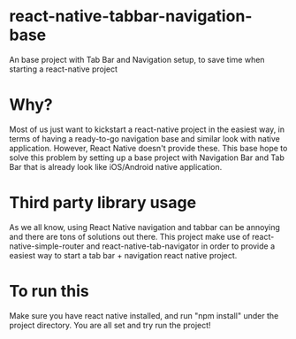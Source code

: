 # react-native-tabbar-navigation-base
An base project with Tab Bar and Navigation setup, to save time when starting a react-native project

# Why?
Most of us just want to kickstart a react-native project in the easiest way, in terms of having a ready-to-go navigation base and similar look with native application. However, React Native doesn't provide these. This base hope to solve this problem by setting up a base project with Navigation Bar and Tab Bar that is already look like iOS/Android native application.

# Third party library usage
As we all know, using React Native navigation and tabbar can be annoying and there are tons of solutions out there. This project make use of react-native-simple-router and react-native-tab-navigator in order to provide a easiest way to start a tab bar + navigation react native project.

# To run this
Make sure you have react native installed, and run "npm install" under the project directory. You are all set and try run the project!
